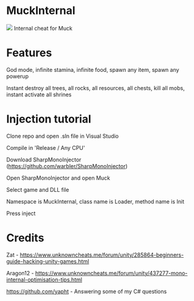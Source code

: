 # MuckInternal
<img src="https://i.imgur.com/FekWj01.png"/>
Internal cheat for Muck

# Features
God mode, infinite stamina, infinite food, spawn any item, spawn any powerup

Instant destroy all trees, all rocks, all resources, all chests, kill all mobs, instant activate all shrines

# Injection tutorial

Clone repo and open .sln file in Visual Studio

Compile in 'Release / Any CPU'

Download SharpMonoInjector (https://github.com/warbler/SharpMonoInjector)

Open SharpMonoInjector and open Muck

Select game and DLL file

Namespace is MuckInternal, class name is Loader, method name is Init

Press inject

# Credits
Zat - https://www.unknowncheats.me/forum/unity/285864-beginners-guide-hacking-unity-games.html

Aragon12 - https://www.unknowncheats.me/forum/unity/437277-mono-internal-optimisation-tips.html

https://github.com/yapht - Answering some of my C# questions
